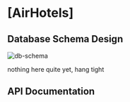 # [AirHotels]

## Database Schema Design

![db-schema]

[db-schema]: ./images/example.png
nothing here quite yet, hang tight

## API Documentation